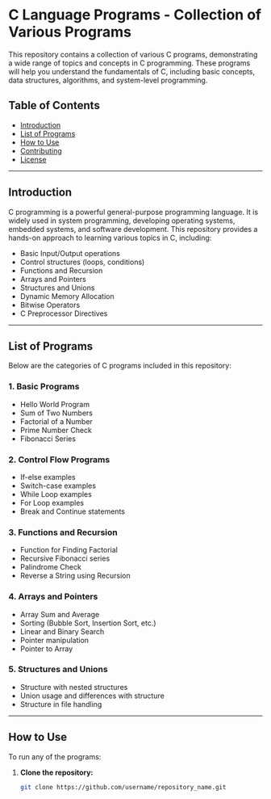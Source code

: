 # C Language Programs - Collection of Various Programs

This repository contains a collection of various C programs, demonstrating a wide range of topics and concepts in C programming. These programs will help you understand the fundamentals of C, including basic concepts, data structures, algorithms, and system-level programming.

## Table of Contents

- [Introduction](#introduction)
- [List of Programs](#list-of-programs)
- [How to Use](#how-to-use)
- [Contributing](#contributing)
- [License](#license)

---

## Introduction

C programming is a powerful general-purpose programming language. It is widely used in system programming, developing operating systems, embedded systems, and software development. This repository provides a hands-on approach to learning various topics in C, including:

- Basic Input/Output operations
- Control structures (loops, conditions)
- Functions and Recursion
- Arrays and Pointers
- Structures and Unions
- Dynamic Memory Allocation
- Bitwise Operators
- C Preprocessor Directives

---

## List of Programs

Below are the categories of C programs included in this repository:

### 1. **Basic Programs**
- Hello World Program
- Sum of Two Numbers
- Factorial of a Number
- Prime Number Check
- Fibonacci Series

### 2. **Control Flow Programs**
- If-else examples
- Switch-case examples
- While Loop examples
- For Loop examples
- Break and Continue statements

### 3. **Functions and Recursion**
- Function for Finding Factorial
- Recursive Fibonacci series
- Palindrome Check
- Reverse a String using Recursion

### 4. **Arrays and Pointers**
- Array Sum and Average
- Sorting (Bubble Sort, Insertion Sort, etc.)
- Linear and Binary Search
- Pointer manipulation
- Pointer to Array

### 5. **Structures and Unions**
- Structure with nested structures
- Union usage and differences with structure
- Structure in file handling

---

## How to Use

To run any of the programs:

1. **Clone the repository:**

   ```bash
   git clone https://github.com/username/repository_name.git
